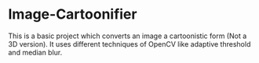 # Image-Cartoonifier
This is a basic project which converts an image a cartoonistic form (Not a 3D version). It uses different techniques of OpenCV like adaptive threshold and median blur.
